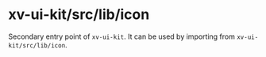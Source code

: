 # xv-ui-kit/src/lib/icon

Secondary entry point of `xv-ui-kit`. It can be used by importing from `xv-ui-kit/src/lib/icon`.
